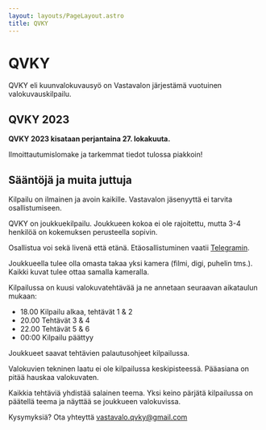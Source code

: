 ```yaml
---
layout: layouts/PageLayout.astro
title: QVKY
---
```


# QVKY

QVKY eli kuunvalokuvausyö on Vastavalon järjestämä vuotuinen valokuvauskilpailu.

## QVKY 2023

**QVKY 2023 kisataan perjantaina 27. lokakuuta.**

Ilmoittautumislomake ja tarkemmat tiedot tulossa piakkoin!

## Sääntöjä ja muita juttuja

Kilpailu on ilmainen ja avoin kaikille. Vastavalon jäsenyyttä ei tarvita osallistumiseen.

QVKY on joukkuekilpailu. Joukkueen kokoa ei ole rajoitettu, mutta 3-4 henkilöä on kokemuksen perusteella sopivin.

Osallistua voi sekä livenä että etänä. Etäosallistuminen vaatii [Telegramin](https://telegram.org/).

Joukkueella tulee olla omasta takaa yksi kamera (filmi, digi, puhelin tms.). Kaikki kuvat tulee ottaa samalla kameralla.

Kilpailussa on kuusi valokuvatehtävää ja ne annetaan seuraavan aikataulun mukaan:

- 18.00 Kilpailu alkaa, tehtävät 1 & 2
- 20.00 Tehtävät 3 & 4
- 22.00 Tehtävät 5 & 6
- 00:00 Kilpailu päättyy

Joukkueet saavat tehtävien palautusohjeet kilpailussa.

Valokuvien tekninen laatu ei ole kilpailussa keskipisteessä. Pääasiana on pitää hauskaa valokuvaten.

Kaikkia tehtäviä yhdistää salainen teema. Yksi keino pärjätä kilpailussa on päätellä teema ja näyttää se joukkueen valokuvissa.

Kysymyksiä? Ota yhteyttä <a href="mailto:vastavalo.qvky@gmail.com">vastavalo.qvky@gmail.com</a>
